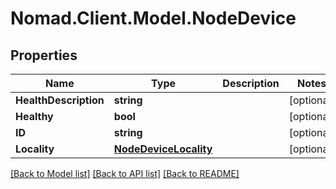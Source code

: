 # Nomad.Client.Model.NodeDevice

## Properties

Name | Type | Description | Notes
------------ | ------------- | ------------- | -------------
**HealthDescription** | **string** |  | [optional] 
**Healthy** | **bool** |  | [optional] 
**ID** | **string** |  | [optional] 
**Locality** | [**NodeDeviceLocality**](NodeDeviceLocality.md) |  | [optional] 

[[Back to Model list]](../README.md#documentation-for-models) [[Back to API list]](../README.md#documentation-for-api-endpoints) [[Back to README]](../README.md)

